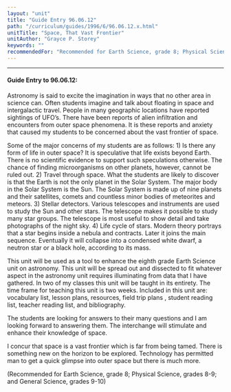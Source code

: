 ```yaml
---
layout: "unit"
title: "Guide Entry 96.06.12"
path: "/curriculum/guides/1996/6/96.06.12.x.html"
unitTitle: "Space, That Vast Frontier"
unitAuthor: "Grayce P. Storey"
keywords: ""
recommendedFor: "Recommended for Earth Science, grade 8; Physical Science, grades 8-9; and General Science, grades 9-10"
---
```

<body>
<hr/>
<h4>
Guide Entry to 96.06.12:
</h4>
Astronomy is said to excite the imagination in ways that no other area in science can. Often students imagine and talk about floating in space and intergalactic travel. People in many geographic locations have reported sightings of UFO’s. There have been reports of alien infiltration and encounters from outer space phenomena. It is these reports and anxiety that caused my students to be concerned about the vast frontier of space.
<p>
Some of the major concerns of my students are as follows: 1) Is there any form of life in outer space? It is speculative that life exists beyond Earth. There is no scientific evidence to support such speculations otherwise. The chance of finding microorganisms on other planets, however, cannot be ruled out. 2) Travel through space. What the students are likely to discover is that the Earth is not the only planet in the Solar System. The major body in the Solar System is the Sun. The Solar System is made up of nine planets and their satellites, comets and countless minor bodies of meteorites and meteors. 3) Stellar detectors. Various telescopes and instruments are used to study the Sun and other stars. The telescope makes it possible to study many star groups. The telescope is most useful to show detail and take photographs of the night sky. 4) Life cycle of stars. Modern theory portrays that a star begins inside a nebula and contracts. Later it joins the main sequence. Eventually it will collapse into a condensed white dwarf, a neutron star or a black hole, according to its mass.
</p>
<p>
This unit will be used as a tool to enhance the eighth grade Earth Science unit on astronomy. This unit will be spread out and dissected to fit whatever aspect in the astronomy unit requires illuminating from data that I have gathered. In two of my classes this unit will be taught in its entirety. The time frame for teaching this unit is two weeks. Included in this unit are: vocabulary list, lesson plans, resources, field trip plans , student reading list, teacher reading list, and bibliography.
</p>
<p>
The students are looking for answers to their many questions and I am looking forward to answering them. The interchange will stimulate and enhance their knowledge of space.
</p>
<p>
I concur that space is a vast frontier which is far from being tamed. There is something new on the horizon to be explored. Technology has permitted man to get a quick glimpse into outer space but there is much more.
</p>
<p>
(Recommended for Earth Science, grade 8; Physical Science, grades 8-9; and General Science, grades 9-10)
</p>
</body>